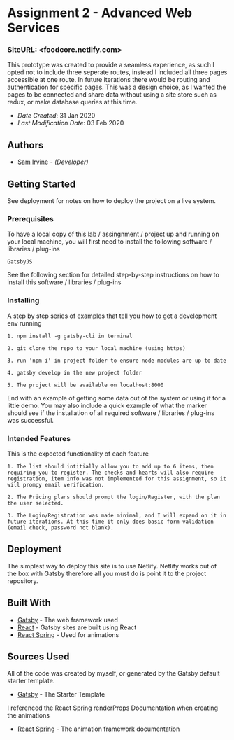<!--- The following README.md sample file was adapted from https://gist.github.com/PurpleBooth/109311bb0361f32d87a2#file-readme-template-md by Gabriella Mosquera for academic use --->

# Assignment 2 - Advanced Web Services

### SiteURL: <foodcore.netlify.com>

This prototype was created to provide a seamless experience, as such I opted not to include three seperate routes, instead I included all three pages accessible at one route. In future iterations there would be routing and authentication for specific pages. This was a design choice, as I wanted the pages to be connected and share data without using a site store such as redux, or make database queries at this time.

- _Date Created_: 31 Jan 2020
- _Last Modification Date_: 03 Feb 2020

## Authors

- [Sam Irvine](sam.irvine@dal.ca) - _(Developer)_

## Getting Started

See deployment for notes on how to deploy the project on a live system.

### Prerequisites

To have a local copy of this lab / assingnment / project up and running on your local machine, you will first need to install the following software / libraries / plug-ins

```
GatsbyJS

```

See the following section for detailed step-by-step instructions on how to install this software / libraries / plug-ins

### Installing

A step by step series of examples that tell you how to get a development env running

```
1. npm install -g gatsby-cli in terminal

2. git clone the repo to your local machine (using https)

3. run 'npm i' in project folder to ensure node modules are up to date

4. gatsby develop in the new project folder

5. The project will be available on localhost:8000

```

End with an example of getting some data out of the system or using it for a little demo. You may also include a quick example of what the marker should see if the installation of all required software / libraries / plug-ins was successful.

### Intended Features

This is the expected functionality of each feature

```
1. The list should intitially allow you to add up to 6 items, then requiring you to register. The checks and hearts will also require registration, item info was not implemented for this assignment, so it will prompy email verification.

2. The Pricing plans should prompt the login/Register, with the plan the user selected.

3. The Login/Registration was made minimal, and I will expand on it in future iterations. At this time it only does basic form validation (email check, password not blank).

```

## Deployment

The simplest way to deploy this site is to use Netlify. Netlify works out of the box with Gatsby therefore all you must do is point it to the project repository.

## Built With

<!--- Provide a list of the frameworks used to build this application, your list should include the name of the framework used, the url where the framework is available for download and what the framework was used for, see the example below --->

- [Gatsby](https://github.com/gatsbyjs/gatsby) - The web framework used
- [React](https://github.com/facebook/react) - Gatsby sites are built using React
- [React Spring](https://github.com/react-spring/react-spring) - Used for animations

## Sources Used

All of the code was created by myself, or generated by the Gatsby default starter template.

- [Gatsby](https://github.com/gatsbyjs/gatsby-starter-default) - The Starter Template

I referenced the React Spring renderProps Documentation when creating the animations

- [React Spring](https://www.react-spring.io/docs/props/) - The animation framework documentation
